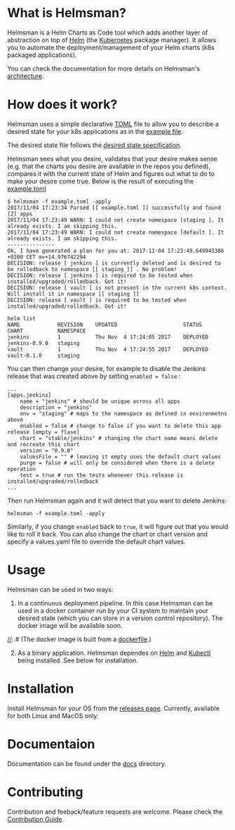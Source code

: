 # What is Helmsman?

Helmsman is a Helm Charts as Code tool which adds another layer of abstraction on top of [Helm](https://helm.sh) (the [Kubernetes](https://kubernetes.io/) package manager). It allows you to automate the deployment/management of your Helm charts (k8s packaged applications).

You can check the documentation for more details on Helmsman's [architecture](docs/architecture.md). 

# How does it work?

Helmsman uses a simple declarative [TOML](https://github.com/toml-lang/toml) file to allow you to describe a desired state for your k8s applications as in the [example file](example.toml).

The desired state file follows the [desired state specification](docs/desired_state_specification.md).

Helmsman sees what you desire, validates that your desire makes sense (e.g. that the charts you desire are available in the repos you defined), compares it with the current state of Helm and figures out what to do to make your desire come true. Below is the result of executing the [example.toml](example.toml)

``` 
$ helmsman -f example.toml -apply
2017/11/04 17:23:34 Parsed [[ example.toml ]] successfully and found [2] apps
2017/11/04 17:23:49 WARN: I could not create namespace [staging ]. It already exists. I am skipping this.
2017/11/04 17:23:49 WARN: I could not create namespace [default ]. It already exists. I am skipping this.
---------------
Ok, I have generated a plan for you at: 2017-11-04 17:23:49.649943386 +0100 CET m=+14.976742294 
DECISION: release [ jenkins ] is currently deleted and is desired to be rolledback to namespace [[ staging ]] . No problem!
DECISION: release [ jenkins ] is required to be tested when installed/upgraded/rolledback. Got it!
DECISION: release [ vault ] is not present in the current k8s context. Will install it in namespace [[ staging ]]
DECISION: release [ vault ] is required to be tested when installed/upgraded/rolledback. Got it!
``` 

```
helm list
NAME        	REVISION	UPDATED                 	STATUS  	CHART        	NAMESPACE
jenkins     	1       	Thu Nov  4 17:24:05 2017	DEPLOYED	jenkins-0.9.0	staging 
vault        	1       	Thu Nov  4 17:24:55 2017	DEPLOYED	vault-0.1.0 	staging   
```

You can then change your desire, for example to disable the Jenkins release that was created above by setting `enabled = false` :

```
...
[apps.jenkins]
    name = "jenkins" # should be unique across all apps
    description = "jenkins"
    env = "staging" # maps to the namespace as defined in environmetns above
    enabled = false # change to false if you want to delete this app release [empty = flase]
    chart = "stable/jenkins" # changing the chart name means delete and recreate this chart
    version = "0.9.0"
    valuesFile = "" # leaving it empty uses the default chart values
    purge = false # will only be considered when there is a delete operation
    test = true # run the tests whenever this release is installed/upgraded/rolledback
...

```

Then run Helmsman again and it will detect that you want to delete Jenkins:

```
helmsman -f example.toml -apply

```

Similarly, if you change `enabled` back to `true`, it will figure out that you would like to roll it back. You can also change the chart or chart version and specify a values.yaml file to override the default chart values.

# Usage

Helmsman can be used in two ways:

1. In a continuous deployment pipeline. In this case Helmsman can be used in a docker container run by your CI system to maintain your desired state (which you can store in a version control repository). The docker image will be available soon.

[//]: # (docker run -it praqma/helmsman ```)

[//]: # (The docker image is built from a [dockerfile](dockerfile/dockerfile).)

2. As a binary application. Helmsman dependes on [Helm](https://helm.sh) and [Kubectl](https://kubernetes.io/docs/user-guide/kubectl/) being installed. See below for installation.

# Installation 

Install Helmsman for your OS from the [releases page](https://github.com/Praqma/Helmsman/releases). Currently, available for both Linux and MacOS only.

# Documentaion

Documentation can be found under the [docs](/docs/) directory.

# Contributing
Contribution and feeback/feature requests are welcome. Please check the [Contribution Guide](CONTRIBUTING.md).